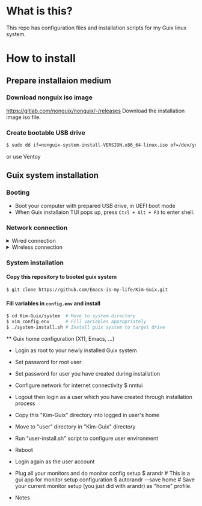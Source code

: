 # What is this?

This repo has configuration files and installation scripts for my Guix linux system.  

# How to install
## Prepare installaion medium
### Download nonguix iso image
https://gitlab.com/nonguix/nonguix/-/releases
Download the installation image iso file.

### Create bootable USB drive

```bash
$ sudo dd if=nonguix-system-install-VERSION.x86_64-linux.iso of=/dev/your-usb-drive bs=4M && sync
```
or use Ventoy

## Guix system installation
### Booting
- Boot your computer with prepared USB drive, in UEFI boot mode
- When Guix installaion TUI pops up, press `Ctrl + Alt + F3` to enter shell.

### Network connection
<details>
  <summary>Wired connection</summary>
  </br>
  ```bash
  $ dhclient -v <wired-interface-name>
  ```
</details>

<details>
  <summary>Wireless connection</summary>
  </br>

  #### Create `wifi.conf` text file
  ```
  network={
    ssid="ssid-name"
    key_mgmt=WPA-PSK
    psk="<wifi-password>"
  }
  ```

  #### Connect to Wifi network
  ```bash
  $ rfkill unblock all
  $ ifconfig -a
  $ wpa_supplicant -c wifi.conf -i <wireless-interface-name> -B
  ```

  #### Get network info using DHCP
  ```bash
  $ dhclient -v <wireless-interface-name>
  ```
</details>

### System installation
#### Copy this repository to booted guix system
```bash
$ git clone https://github.com/Emacs-is-my-life/Kim-Guix.git
```

#### Fill variables in `config.env` and install
```bash
$ cd Kim-Guix/system  # Move to system directory
$ vim config.env      # Fill variables appropriately
$ ./system-install.sh # Install guix system to target drive
```

** Guix home configuration (X11, Emacs, ...)
- Login as root to your newly installed Guix system
- Set password for root user
- Set password for user you have created during installation
- Configure network for internet connectivity
  $ nmtui
  
- Logout then login as a user which you have created through installation process
- Copy this "Kim-Guix" directory into logged in user's home
- Move to "user" directory in "Kim-Guix" directory
- Run "user-install.sh" script to configure user environment
- Reboot
- Login again as the user account
- Plug all your monitors and do monitor config setup
  $ arandr                 # This is a gui app for monitor setup configuration
  $ autorandr --save home  # Save your current monitor setup (you just did with arandr) as "home" profile.

* Notes
